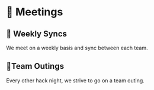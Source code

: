 # 📅 Meetings

## 🤝 Weekly Syncs

We meet on a weekly basis and sync between each team.

## 🕺Team Outings

Every other hack night, we strive to go on a team outing.&#x20;
